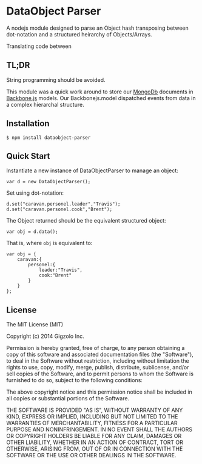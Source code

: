 DataObject Parser
=================

A nodejs module designed to parse an Object hash transposing between dot-notation and a structured heirarchy of Objects/Arrays.  

Translating code between 

## TL;DR

String programming should be avoided.  

This module was a quick work around to store our [MongoDb](http://www.mongodb.org/) documents in [Backbone.js](http://backbonejs.org/) models.  Our Backbonejs.model  dispatched events from data in a complex hierarchal structure.  


## Installation

	$ npm install dataobject-parser

## Quick Start

Instantiate a new instance of DataObjectParser to manage an object:

	var d = new DataObjectParser();


Set using dot-notation:

	d.set("caravan.personel.leader","Travis");
	d.set("caravan.personel.cook","Brent");


The Object returned should be the equivalent structured object:

	var obj = d.data();

That is, where ```obj``` is equivalent to:

	var obj = {
		caravan:{
			personel:{
				leader:"Travis",
				cook:"Brent"
			}
		}
	};





## License

The MIT License (MIT)

Copyright (c) 2014 Gigzolo Inc.

Permission is hereby granted, free of charge, to any person obtaining a copy of this software and associated documentation files (the "Software"), to deal in the Software without restriction, including without limitation the rights to use, copy, modify, merge, publish, distribute, sublicense, and/or sell copies of the Software, and to permit persons to whom the Software is furnished to do so, subject to the following conditions:

The above copyright notice and this permission notice shall be included in all copies or substantial portions of the Software.

THE SOFTWARE IS PROVIDED "AS IS", WITHOUT WARRANTY OF ANY KIND, EXPRESS OR IMPLIED, INCLUDING BUT NOT LIMITED TO THE WARRANTIES OF MERCHANTABILITY, FITNESS FOR A PARTICULAR PURPOSE AND NONINFRINGEMENT. IN NO EVENT SHALL THE AUTHORS OR COPYRIGHT HOLDERS BE LIABLE FOR ANY CLAIM, DAMAGES OR OTHER LIABILITY, WHETHER IN AN ACTION OF CONTRACT, TORT OR OTHERWISE, ARISING FROM, OUT OF OR IN CONNECTION WITH THE SOFTWARE OR THE USE OR OTHER DEALINGS IN THE SOFTWARE.
